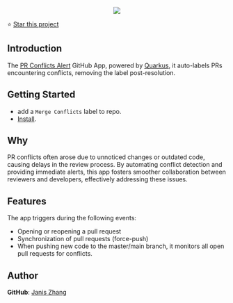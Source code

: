 <p align="center">
  <img src="https://gist.githack.com/JanisZhang/e072587fe7c765e2b7744adc34c2a56a/raw/a3bd36899273780c471efbee1bde1442bef12dbe/logo.png">
</p>

⭐ [Star this project](https://github.com/JanisZhang/PR-conflicts-alert)

## Introduction

The [PR Conflicts Alert](https://github.com/JanisZhang/PR-conflicts-alert) GitHub App, powered by [Quarkus](https://quarkus.io/), it auto-labels PRs encountering conflicts, removing the label post-resolution.

## Getting Started

- add a `Merge Conflicts` label to repo.
-  [Install](https://github.com/apps/pr-conflicts-alert).

## Why
PR conflicts often arose due to unnoticed changes or outdated code, causing delays in the review process. By automating conflict detection and providing immediate alerts, this app fosters smoother collaboration between reviewers and developers, effectively addressing these issues.


## Features

The app triggers during the following events:

- Opening or reopening a pull request
- Synchronization of pull requests (force-push)
- When pushing new code to the master/main branch, it monitors all open pull requests for conflicts.

## Author

**GitHub**: [Janis Zhang](https://github.com/JanisZhang)
